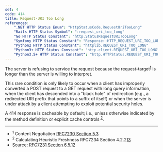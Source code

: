 ```yaml
---
set: 4
code: 414
title: Request-URI Too Long
references:
    ".NET HTTP Status Enum": "HttpStatusCode.RequestUriTooLong"
    "Rails HTTP Status Symbol": ":request_uri_too_long"
    "Go HTTP Status Constant": "http.StatusRequestURITooLong"
    "Symfony HTTP Status Constant": "Response::HTTP_REQUEST_URI_TOO_LONG"
    "Python2 HTTP Status Constant": "httplib.REQUEST_URI_TOO_LONG"
    "Python3+ HTTP Status Constant": "http.client.REQUEST_URI_TOO_LONG"
    "Python3.5+ HTTP Status Constant": "http.HTTPStatus.REQUEST_URI_TOO_LONG"
---
```


The server is refusing to service the request because the request-target<sup>[1](#ref-1)</sup> is longer than the server is willing to interpret.

This rare condition is only likely to occur when a client has improperly converted a POST request to a GET request with long query information, when the client has descended into a "black hole" of redirection (e.g., a redirected URI prefix that points to a suffix of itself) or when the server is under attack by a client attempting to exploit potential security holes.

A 414 response is cacheable by default; i.e., unless otherwise indicated by the method definition or explicit cache controls <sup>[2](#ref-2)</sup>.

---

* <span id="ref-1"><sup>1</sup> Content Negotiation
[RFC7230 Section 5.3][2]</span>
* <span id="ref-2"><sup>2</sup> Calculating Heuristic Freshness
RFC7234 Section 4.2.2][3]</span>
* Source: [RFC7231 Section 6.5.12][1]

[1]: <http://tools.ietf.org/html/rfc7231#section-6.5.12>
[2]: <http://tools.ietf.org/html/rfc7231#section-5.3>
[3]: <http://tools.ietf.org/html/rfc7234#section-4.2.2>
